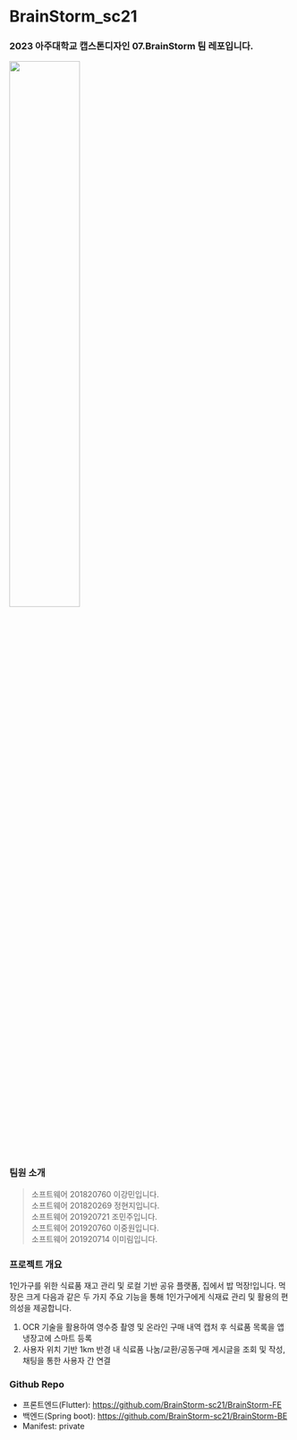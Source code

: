 # BrainStorm_sc21

### 2023 아주대학교 캡스톤디자인 07.BrainStorm 팀 레포입니다.

<img width="50%" src="https://github.com/BrainStorm-sc21/BrainStorm_sc21/assets/101620252/1ac5bdb0-1177-4111-a0ad-0b0a9c0e156c">


### 팀원 소개

> 소프트웨어 201820760 이강민입니다.  
소프트웨어 201820269 정현지입니다.  
소프트웨어 201920721 조민주입니다.  
소프트웨어 201920760 이중원입니다.  
소프트웨어 201920714 이미림입니다. 



### 프로젝트 개요

1인가구를 위한 식료품 재고 관리 및 로컬 기반 공유 플랫폼, 집에서 밥 먹장!입니다.
먹장은 크게 다음과 같은 두 가지 주요 기능을 통해 1인가구에게 식재료 관리 및 활용의 편의성을 제공합니다.

1. OCR 기술을 활용하여 영수증 촬영 및 온라인 구매 내역 캡처 후 식료품 목록을 앱 냉장고에 스마트 등록
2. 사용자 위치 기반 1km 반경 내 식료품 나눔/교환/공동구매 게시글을 조회 및 작성, 채팅을 통한 사용자 간 연결


### Github Repo

- 프론트엔드(Flutter): https://github.com/BrainStorm-sc21/BrainStorm-FE
- 백엔드(Spring boot): https://github.com/BrainStorm-sc21/BrainStorm-BE
- Manifest: private
